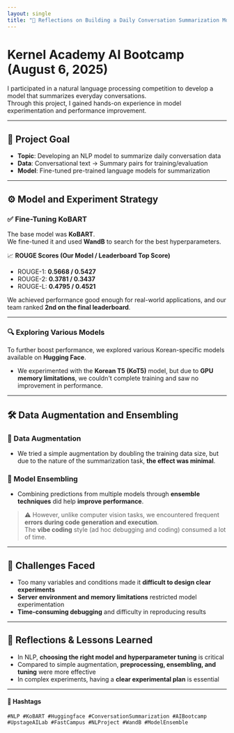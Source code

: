 ```yaml
---
layout: single
title: "🧠 Reflections on Building a Daily Conversation Summarization Model"
---
```


# Kernel Academy AI Bootcamp (August 6, 2025)

I participated in a natural language processing competition to develop a model that summarizes everyday conversations.\
Through this project, I gained hands-on experience in model experimentation and performance improvement.

---

## 🎯 Project Goal

- **Topic**: Developing an NLP model to summarize daily conversation data
- **Data**: Conversational text → Summary pairs for training/evaluation
- **Model**: Fine-tuned pre-trained language models for summarization

---

## ⚙️ Model and Experiment Strategy

### ✅ Fine-Tuning KoBART

The base model was **KoBART**.\
We fine-tuned it and used **WandB** to search for the best hyperparameters.

📈 **ROUGE Scores (Our Model / Leaderboard Top Score)**

- ROUGE-1: **0.5668 / 0.5427**
- ROUGE-2: **0.3781 / 0.3437**
- ROUGE-L: **0.4795 / 0.4521**

We achieved performance good enough for real-world applications, and our team ranked **2nd on the final leaderboard**.

---

### 🔍 Exploring Various Models

To further boost performance, we explored various Korean-specific models available on **Hugging Face**.

- We experimented with the **Korean T5 (KoT5)** model, but due to **GPU memory limitations**, we couldn't complete training and saw no improvement in performance.

---

## 🛠 Data Augmentation and Ensembling

### 🔁 Data Augmentation

- We tried a simple augmentation by doubling the training data size, but due to the nature of the summarization task, **the effect was minimal**.

### 🤝 Model Ensembling

- Combining predictions from multiple models through **ensemble techniques** did help **improve performance**.

> ⚠️ However, unlike computer vision tasks, we encountered frequent **errors during code generation and execution**.\
> The **vibe coding** style (ad hoc debugging and coding) consumed a lot of time.

---

## 🤯 Challenges Faced

- Too many variables and conditions made it **difficult to design clear experiments**
- **Server environment and memory limitations** restricted model experimentation
- **Time-consuming debugging** and difficulty in reproducing results

---

## 📌 Reflections & Lessons Learned

- In NLP, **choosing the right model and hyperparameter tuning** is critical
- Compared to simple augmentation, **preprocessing, ensembling, and tuning** were more effective
- In complex experiments, having a **clear experimental plan** is essential

---

#### 🔖 Hashtags

`#NLP #KoBART #Huggingface #ConversationSummarization #AIBootcamp #UpstageAILab #FastCampus #NLProject #WandB #ModelEnsemble`
